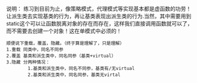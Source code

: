 说明：
    练习到目前为止，像策略模式，代理模式等实现基本都是虚函数的功劳！让派生类去实现基类的行为，再让基类表现出派生类的行为.当然，其中需要用到static这个可以让函数脱离对象的存在而存在，这样我们直接调用函数就可以了，而不需要去创建一个对象！这在单模式中必须的！

    顺便说下重载，覆盖，隐藏。（终于算是理解了，只是理解）
    1.重载 同类中，同名不同参
    2.覆盖 基类和派生类中，同名同参（基类+virtual）
    3.隐藏 分两种情况：
            1.基类和派生类中，同名不同参，基类有/无virtual
            2.基类和派生类中，同名同参，基类无virtal

